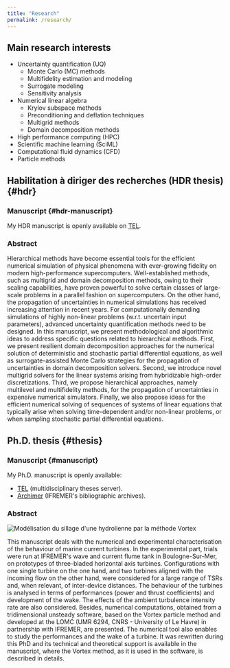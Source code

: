 ```yaml
---
title: "Research"
permalink: /research/
---
```


## Main research interests

* Uncertainty quantification (UQ)
  * Monte Carlo (MC) methods
  * Multifidelity estimation and modeling
  * Surrogate modeling
  * Sensitivity analysis
* Numerical linear algebra
  * Krylov subspace methods
  * Preconditioning and deflation techniques
  * Multigrid methods
  * Domain decomposition methods
* High performance computing (HPC)
* Scientific machine learning (SciML)
* Computational fluid dynamics (CFD)
* Particle methods




## Habilitation à diriger des recherches (HDR thesis) {#hdr}

### Manuscript {#hdr-manuscript}

My HDR manuscript is openly available on [TEL](https://hal.science/tel-04521927).

### Abstract

Hierarchical methods have become essential tools for the efficient numerical simulation of physical phenomena with ever-growing fidelity on modern high-performance supercomputers.
Well-established methods, such as multigrid and domain decomposition methods, owing to their scaling capabilities, have proven powerful to solve certain classes of large-scale problems in a parallel fashion on supercomputers.
On the other hand, the propagation of uncertainties in numerical simulations has received increasing attention in recent years.
For computationally demanding simulations of highly non-linear problems (w.r.t. uncertain input parameters), advanced uncertainty quantification methods need to be designed.
In this manuscript, we present methodological and algorithmic ideas to address specific questions related to hierarchical methods.
First, we present resilient domain decomposition approaches for the numerical solution of deterministic and stochastic partial differential equations, as well as surrogate-assisted Monte Carlo strategies for the propagation of uncertainties in domain decomposition solvers.
Second, we introduce novel multigrid solvers for the linear systems arising from hybridizable high-order discretizations.
Third, we propose hierarchical approaches, namely multilevel and multifidelity methods, for the propagation of uncertainties in expensive numerical simulators.
Finally, we also propose ideas for the efficient numerical solving of sequences of systems of linear equations that typically arise when solving time-dependent and/or non-linear problems, or when sampling stochastic partial differential equations.



## Ph.D. thesis {#thesis}

### Manuscript {#manuscript}

My Ph.D. manuscript is openly available:

* [TEL][these_TEL] (multidisciplinary theses server).
* [Archimer][these_Archimer] (IFREMER's bibliographic archives).

[these_TEL]: https://theses.hal.science/tel-00925229v2
[these_Archimer]: http://archimer.ifremer.fr/doc/00170/28152/

### Abstract

<img class="img-hydrol" src="{{ 'images/1hydrol_haute_def.png' | relative_url }}" alt="Modélisation du sillage d'une hydrolienne par la méthode Vortex" />

This manuscript deals with the numerical and experimental characterisation of the behaviour of marine current turbines. In the experimental part, trials were run at IFREMER's wave and current flume tank in Boulogne-Sur-Mer, on prototypes of three-bladed horizontal axis turbines. Configurations with one single turbine on the one hand, and two turbines aligned with the incoming flow on the other hand, were considered for a large range of TSRs and, when relevant, of inter-device distances. The behaviour of the turbines is analysed in terms of performances (power and thrust coefficients) and development of the wake. The effects of the ambient turbulence intensity rate are also considered. Besides, numerical computations, obtained from a tridimensional unsteady software, based on the Vortex particle method and developed at the LOMC (UMR 6294, CNRS - University of Le Havre) in partnership with IFREMER, are presented. The numerical tool also enables to study the performances and the wake of a turbine. It was rewritten during this PhD and its technical and theoretical support is available in the manuscript, where the Vortex method, as it is used in the software, is described in details.
